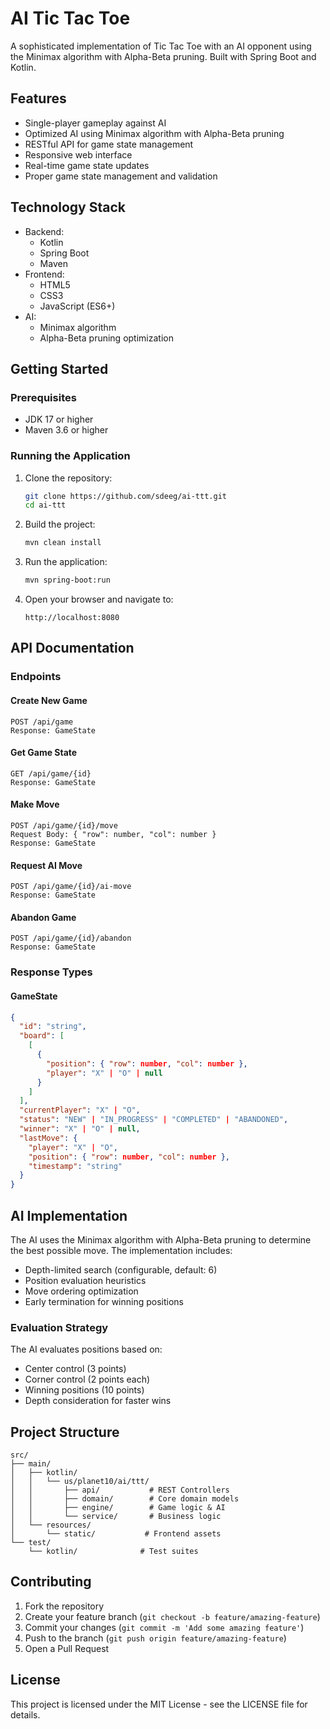 # AI Tic Tac Toe

A sophisticated implementation of Tic Tac Toe with an AI opponent using the Minimax algorithm with Alpha-Beta pruning. Built with Spring Boot and Kotlin.

## Features

- Single-player gameplay against AI
- Optimized AI using Minimax algorithm with Alpha-Beta pruning
- RESTful API for game state management
- Responsive web interface
- Real-time game state updates
- Proper game state management and validation

## Technology Stack

- Backend:
  - Kotlin
  - Spring Boot
  - Maven
- Frontend:
  - HTML5
  - CSS3
  - JavaScript (ES6+)
- AI:
  - Minimax algorithm
  - Alpha-Beta pruning optimization

## Getting Started

### Prerequisites

- JDK 17 or higher
- Maven 3.6 or higher

### Running the Application

1. Clone the repository:
   ```bash
   git clone https://github.com/sdeeg/ai-ttt.git
   cd ai-ttt
   ```

2. Build the project:
   ```bash
   mvn clean install
   ```

3. Run the application:
   ```bash
   mvn spring-boot:run
   ```

4. Open your browser and navigate to:
   ```
   http://localhost:8080
   ```

## API Documentation

### Endpoints

#### Create New Game
```http
POST /api/game
Response: GameState
```

#### Get Game State
```http
GET /api/game/{id}
Response: GameState
```

#### Make Move
```http
POST /api/game/{id}/move
Request Body: { "row": number, "col": number }
Response: GameState
```

#### Request AI Move
```http
POST /api/game/{id}/ai-move
Response: GameState
```

#### Abandon Game
```http
POST /api/game/{id}/abandon
Response: GameState
```

### Response Types

#### GameState
```json
{
  "id": "string",
  "board": [
    [
      {
        "position": { "row": number, "col": number },
        "player": "X" | "O" | null
      }
    ]
  ],
  "currentPlayer": "X" | "O",
  "status": "NEW" | "IN_PROGRESS" | "COMPLETED" | "ABANDONED",
  "winner": "X" | "O" | null,
  "lastMove": {
    "player": "X" | "O",
    "position": { "row": number, "col": number },
    "timestamp": "string"
  }
}
```

## AI Implementation

The AI uses the Minimax algorithm with Alpha-Beta pruning to determine the best possible move. The implementation includes:

- Depth-limited search (configurable, default: 6)
- Position evaluation heuristics
- Move ordering optimization
- Early termination for winning positions

### Evaluation Strategy

The AI evaluates positions based on:
- Center control (3 points)
- Corner control (2 points each)
- Winning positions (10 points)
- Depth consideration for faster wins

## Project Structure

```
src/
├── main/
│   ├── kotlin/
│   │   └── us/planet10/ai/ttt/
│   │       ├── api/           # REST Controllers
│   │       ├── domain/        # Core domain models
│   │       ├── engine/        # Game logic & AI
│   │       └── service/       # Business logic
│   └── resources/
│       └── static/           # Frontend assets
└── test/
    └── kotlin/              # Test suites
```

## Contributing

1. Fork the repository
2. Create your feature branch (`git checkout -b feature/amazing-feature`)
3. Commit your changes (`git commit -m 'Add some amazing feature'`)
4. Push to the branch (`git push origin feature/amazing-feature`)
5. Open a Pull Request

## License

This project is licensed under the MIT License - see the LICENSE file for details.
